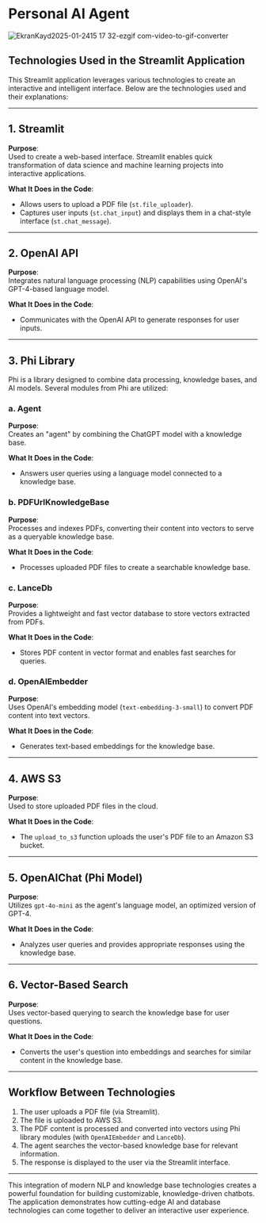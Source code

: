 # Personal AI Agent

![EkranKayd2025-01-2415 17 32-ezgif com-video-to-gif-converter](https://github.com/user-attachments/assets/d17d52f7-570f-479a-8649-f9fe90422b05)

## Technologies Used in the Streamlit Application

This Streamlit application leverages various technologies to create an interactive and intelligent interface. Below are the technologies used and their explanations:

---

## 1. Streamlit

**Purpose**:  
Used to create a web-based interface. Streamlit enables quick transformation of data science and machine learning projects into interactive applications.

**What It Does in the Code**:
- Allows users to upload a PDF file (`st.file_uploader`).
- Captures user inputs (`st.chat_input`) and displays them in a chat-style interface (`st.chat_message`).

---

## 2. OpenAI API

**Purpose**:  
Integrates natural language processing (NLP) capabilities using OpenAI's GPT-4-based language model.

**What It Does in the Code**:
- Communicates with the OpenAI API to generate responses for user inputs.

---

## 3. Phi Library

Phi is a library designed to combine data processing, knowledge bases, and AI models. Several modules from Phi are utilized:

### a. **Agent**

**Purpose**:  
Creates an "agent" by combining the ChatGPT model with a knowledge base.

**What It Does in the Code**:
- Answers user queries using a language model connected to a knowledge base.

### b. **PDFUrlKnowledgeBase**

**Purpose**:  
Processes and indexes PDFs, converting their content into vectors to serve as a queryable knowledge base.

**What It Does in the Code**:
- Processes uploaded PDF files to create a searchable knowledge base.

### c. **LanceDb**

**Purpose**:  
Provides a lightweight and fast vector database to store vectors extracted from PDFs.

**What It Does in the Code**:
- Stores PDF content in vector format and enables fast searches for queries.

### d. **OpenAIEmbedder**

**Purpose**:  
Uses OpenAI's embedding model (`text-embedding-3-small`) to convert PDF content into text vectors.

**What It Does in the Code**:
- Generates text-based embeddings for the knowledge base.

---

## 4. AWS S3

**Purpose**:  
Used to store uploaded PDF files in the cloud.

**What It Does in the Code**:
- The `upload_to_s3` function uploads the user's PDF file to an Amazon S3 bucket.

---

## 5. OpenAIChat (Phi Model)

**Purpose**:  
Utilizes `gpt-4o-mini` as the agent's language model, an optimized version of GPT-4.

**What It Does in the Code**:
- Analyzes user queries and provides appropriate responses using the knowledge base.

---

## 6. Vector-Based Search

**Purpose**:  
Uses vector-based querying to search the knowledge base for user questions.

**What It Does in the Code**:
- Converts the user's question into embeddings and searches for similar content in the knowledge base.

---

## Workflow Between Technologies

1. The user uploads a PDF file (via Streamlit).  
2. The file is uploaded to AWS S3.  
3. The PDF content is processed and converted into vectors using Phi library modules (with `OpenAIEmbedder` and `LanceDb`).  
4. The agent searches the vector-based knowledge base for relevant information.  
5. The response is displayed to the user via the Streamlit interface.

---

This integration of modern NLP and knowledge base technologies creates a powerful foundation for building customizable, knowledge-driven chatbots. The application demonstrates how cutting-edge AI and database technologies can come together to deliver an interactive user experience.
